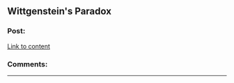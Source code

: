## Wittgenstein's Paradox

### Post:

[Link to content](https://www.youtube.com/watch?v=jHbwr853DSU)

### Comments:

---

